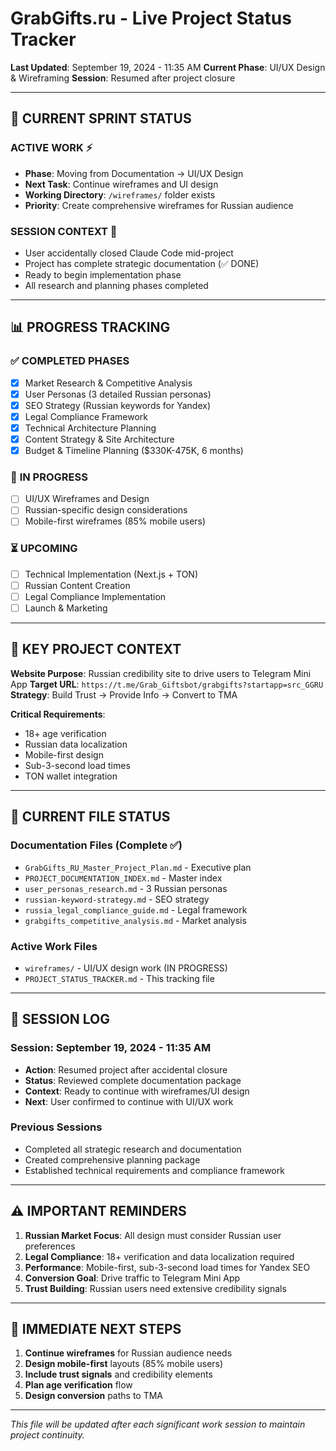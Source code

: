# GrabGifts.ru - Live Project Status Tracker

**Last Updated**: September 19, 2024 - 11:35 AM
**Current Phase**: UI/UX Design & Wireframing
**Session**: Resumed after project closure

---

## 🚀 **CURRENT SPRINT STATUS**

### **ACTIVE WORK** ⚡
- **Phase**: Moving from Documentation → UI/UX Design
- **Next Task**: Continue wireframes and UI design
- **Working Directory**: `/wireframes/` folder exists
- **Priority**: Create comprehensive wireframes for Russian audience

### **SESSION CONTEXT** 📝
- User accidentally closed Claude Code mid-project
- Project has complete strategic documentation (✅ DONE)
- Ready to begin implementation phase
- All research and planning phases completed

---

## 📊 **PROGRESS TRACKING**

### ✅ **COMPLETED PHASES**
- [x] Market Research & Competitive Analysis
- [x] User Personas (3 detailed Russian personas)
- [x] SEO Strategy (Russian keywords for Yandex)
- [x] Legal Compliance Framework
- [x] Technical Architecture Planning
- [x] Content Strategy & Site Architecture
- [x] Budget & Timeline Planning ($330K-475K, 6 months)

### 🔄 **IN PROGRESS**
- [ ] UI/UX Wireframes and Design
- [ ] Russian-specific design considerations
- [ ] Mobile-first wireframes (85% mobile users)

### ⏳ **UPCOMING**
- [ ] Technical Implementation (Next.js + TON)
- [ ] Russian Content Creation
- [ ] Legal Compliance Implementation
- [ ] Launch & Marketing

---

## 🎯 **KEY PROJECT CONTEXT**

**Website Purpose**: Russian credibility site to drive users to Telegram Mini App
**Target URL**: `https://t.me/Grab_Giftsbot/grabgifts?startapp=src_GGRU`
**Strategy**: Build Trust → Provide Info → Convert to TMA

**Critical Requirements**:
- 18+ age verification
- Russian data localization
- Mobile-first design
- Sub-3-second load times
- TON wallet integration

---

## 📁 **CURRENT FILE STATUS**

### **Documentation Files** (Complete ✅)
- `GrabGifts_RU_Master_Project_Plan.md` - Executive plan
- `PROJECT_DOCUMENTATION_INDEX.md` - Master index
- `user_personas_research.md` - 3 Russian personas
- `russian-keyword-strategy.md` - SEO strategy
- `russia_legal_compliance_guide.md` - Legal framework
- `grabgifts_competitive_analysis.md` - Market analysis

### **Active Work Files**
- `wireframes/` - UI/UX design work (IN PROGRESS)
- `PROJECT_STATUS_TRACKER.md` - This tracking file

---

## 🔄 **SESSION LOG**

### **Session: September 19, 2024 - 11:35 AM**
- **Action**: Resumed project after accidental closure
- **Status**: Reviewed complete documentation package
- **Context**: Ready to continue with wireframes/UI design
- **Next**: User confirmed to continue with UI/UX work

### **Previous Sessions**
- Completed all strategic research and documentation
- Created comprehensive planning package
- Established technical requirements and compliance framework

---

## ⚠️ **IMPORTANT REMINDERS**

1. **Russian Market Focus**: All design must consider Russian user preferences
2. **Legal Compliance**: 18+ verification and data localization required
3. **Performance**: Mobile-first, sub-3-second load times for Yandex SEO
4. **Conversion Goal**: Drive traffic to Telegram Mini App
5. **Trust Building**: Russian users need extensive credibility signals

---

## 🎯 **IMMEDIATE NEXT STEPS**

1. **Continue wireframes** for Russian audience needs
2. **Design mobile-first** layouts (85% mobile users)
3. **Include trust signals** and credibility elements
4. **Plan age verification** flow
5. **Design conversion** paths to TMA

---

*This file will be updated after each significant work session to maintain project continuity.*